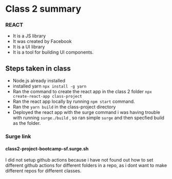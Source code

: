 # Class 2 summary

### **REACT**
* It is a JS library 
* It was created by Facebook
* It is a UI library
* It is a tool for building UI components.

## Steps taken in class
* Node.js already installed
* installed yarn 
`npx install -g yarn`
* Ran the command to create the react app in the class 2 folder
`npx create-react-app class-project`
* Ran the react app locally by running `npm start` command.
* Ran the `yarn build` in the class-project directory 
* Deployed the react app with the surge command
i was having trouble with running `surge./build` , so ran simple `surge` and then specfied build as the folder.
### Surge link
#### class2-project-bootcamp-sf.surge.sh
I did not setup github actions because i have not found out how to set different github actions for different folders in a repo, as i dont want to make different repos for different classes.
